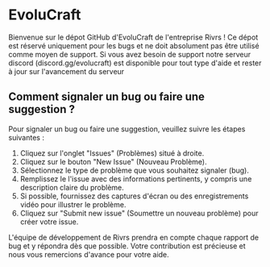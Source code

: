 # EvoluCraft

Bienvenue sur le dépot GitHub d'EvoluCraft de l'entreprise Rivrs ! Ce dépot est réservé uniquement pour les bugs et ne doit absolument pas être utilisé comme moyen de support.
Si vous avez besoin de support notre serveur discord (discord.gg/evolucraft) est disponible pour tout type d'aide et rester à jour sur l'avancement du serveur 

## Comment signaler un bug ou faire une suggestion ?

Pour signaler un bug ou faire une suggestion, veuillez suivre les étapes suivantes :

1. Cliquez sur l'onglet "Issues" (Problèmes) situé à droite.
2. Cliquez sur le bouton "New Issue" (Nouveau Problème).
3. Sélectionnez le type de problème que vous souhaitez signaler (bug).
4. Remplissez le l'issue avec des informations pertinents, y compris une description claire du problème.
5. Si possible, fournissez des captures d'écran ou des enregistrements vidéo pour illustrer le problème.
6. Cliquez sur "Submit new issue" (Soumettre un nouveau problème) pour créer votre issue.

L'équipe de développement de Rivrs prendra en compte chaque rapport de bug et y répondra dès que possible. Votre contribution est précieuse et nous vous remercions d'avance pour votre aide.
